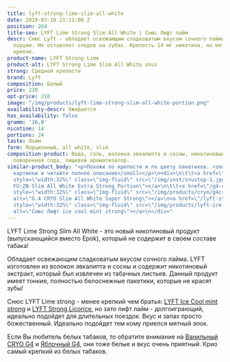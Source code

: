 ```yaml
---
title: lyft-strong-lime-slim-all-white
date: 2019-03-10 21:11:00 Z
position: 264
title-seo: LYFT Lime Strong Slim All White | Снюс Лифт лайм
descr: Снюс Lyft - обладает освежающим сладковатым вкусом сочного лайма. 24 белых
  порции. Не оставляет следов на зубах. Крепость 14 мг никотина, но мятный Lyft ощущается
  крепче.
product-name: LYFT Strong Lime
product-alt: LYFT Strong Lime Slim All White snus
strong: Средней крепости
brand: Lyft
composition: Белый
price: 230
opt-price: 210
image: "/img/products/lyft-lime-strong-slim-all-white-portion.png"
availability-descr: Ожидается
has_availability: false
gramm: '16,8'
nicotine: 14
portions: 24
taste: Лайм
form: Порционный, all white, slim
composition-product: Вода, соль, волокна эвкалипта и сосны, никотиновый экстракт,
  поваренная сода, пищевой ароматизатор.
similar-product_body: "<p>Похожи по крепости и по цвету пакетиков. <small>Жмите на
  картинки и читайте полное описание</small></p>\n<div>\n\t\t<a href=\"/general-g4-slim-apple-white\"><img
  style=\"width:32%\" class=\"img-fluid\" src=\"/img/inst/snustop-1.jpg\" alt=\"G.4
  FU:ZN Slim All White Extra Strong Portion\"></a>\n\t\t<a href=\"/g4-cryo-slim-all-white-super-strong\"><img
  style=\"width:32%\" class=\"img-fluid\" src=\"/img/products/cryo/g4cryo-snus.jpg\"
  alt=\"G.4 CRYO Slim All White Super Strong\"></a>\n<a href=\"/lyft-strong-ice-cool-mint-slim-all-white\"><img
  style=\"width:32%\" class=\"img-fluid\" src=\"/img/products/lyft-ice-cool-mint/lyft-ice-cool-mint.JPG\"
  alt=\"Снюс Лифт ice cool mint strong\"></a>\n</div>"
---
```


LYFT Lime Strong Slim All White - это новый никотиновый продукт (выпускающийся вместо Epok), который не содержит в своем составе табака!

Обладает освежающим сладковатым вкусом сочного лайма.
LYFT изготовлен из волокон эвкалипта и сосны и содержит никотиновый экстракт, который был извлечен из табачных листьев.
Данный продукт имеет тонкие, полностью белоснежные пакетики, которые не красят зубы!

Снюс LYFT Lime strong - менее крепкий чем братья: [LYFT Ice Cool mint strong](/lyft-strong-ice-cool-mint-slim-all-white) и [LYFT Strong Licorice](/lyft-strong-licorice-slim-all-white), но зато лифт лайм - долгоиграющий, идеально подойдет для длительных поездок. Вкус и запах просто божественный. Идеально подойдет тем кому приелся мятный эпок.

Если Вы любитель белых табаков, то обратите внимание на [Ванильный CRYO G4](/g4-cryo-slim-all-white-super-strong) и [Яблочный G4](/general-g4-slim-apple-white), они тоже белые и вкус очень приятный. Крио самый крепкий из белых табаков.